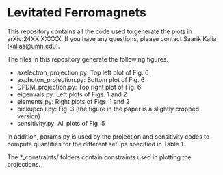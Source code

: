 # Levitated Ferromagnets

This repository contains all the code used to generate the plots in arXiv:24XX.XXXXX.  If you have any questions, please contact Saarik Kalia (kalias@umn.edu).

The files in this repository generate the following figures.
- axelectron_projection.py: Top left plot of Fig. 6
- axphoton_projection.py: Bottom plot of Fig. 6
- DPDM_projection.py: Top right plot of Fig. 6
- eigenvals.py: Left plots of Figs. 1 and 2
- elements.py: Right plots of Figs. 1 and 2
- pickupcoil.py: Fig. 3 (the figure in the paper is a slightly cropped version)
- sensitivity.py: All plots of Fig. 5

In addition, params.py is used by the projection and sensitivity codes to compute quantities for the different setups specified in Table 1.

The *_constraints/ folders contain constraints used in plotting the projections.